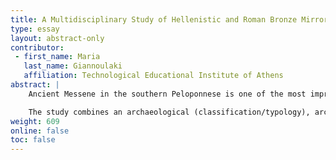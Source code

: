 ```yaml
---
title: A Multidisciplinary Study of Hellenistic and Roman Bronze Mirrors from the Archaeological Collection of Ancient Messene, Greece
type: essay
layout: abstract-only
contributor:
 - first_name: Maria
   last_name: Giannoulaki
   affiliation: Technological Educational Institute of Athens
abstract: |
    Ancient Messene in the southern Peloponnese is one of the most impressive and well-preserved cities of the Hellenistic/Roman era in Greece. Archaeological excavations from the early twentieth century to the present have revealed a site spanning around 13 square kilometers with fortifications, public buildings, and impressive burial monuments *intra muros*. Its museum houses a rich collection of metal artifacts dating from the fourth century BC to the fifth century AD, which includes everyday objects related to the activities and the customs of the Messenian society. This poster presents the author’s PhD research, a systematic multidisciplinary study of 380 representative copper-alloy objects, including toiletry and decorative objects, tools, instruments, vessels, weapons, figurines, and door and furniture accessories.

    The study combines an archaeological (classification/typology), archaeometric (noninvasive scientific analyses), and conservation (condition survey using statistics) approach in order to better understand the technological characteristics of the collection. For the first time, the context of this important copper-alloy collection was related to the technological profile of both local and imported metal production, the function of the objects, and their significance to the local society. Specifically, the poster focuses on 10 bronze mirrors from dated burial contexts (from the third century BC to the first century AD) representing 3 distinct archaeological types. They are luxury items that are associated with the high society of ancient Messene. The technological characteristics, such as manufacturing, decorative, and surface techniques, were investigated using X-radiography, X-ray flourescence (XRF) and μ-XRF, laser induced breakdown spectroscopy (LIBS), and X-ray diffraction (XRD). The chemical and/or mineralogical compositions of the copper alloy and corrosion layers were determined in order to identify techniques used to produce these bronze mirrors. The results indicate that a variety of manufacturing techniques were used to produce the mirrors, with three different methods employed to produce a reflective surface, using three different types of alloys for the metal substrate.
weight: 609
online: false
toc: false
---
```


